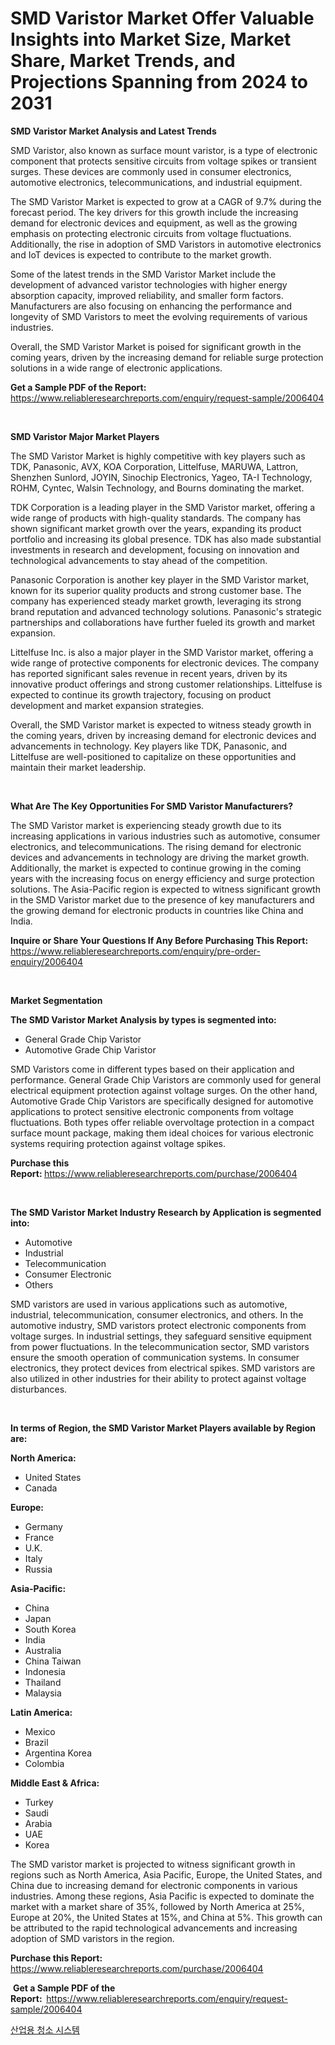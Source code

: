 <p><h1>SMD Varistor Market Offer Valuable Insights into Market Size, Market Share, Market Trends, and Projections Spanning from 2024 to 2031</h1></p><p><strong>SMD Varistor Market Analysis and Latest Trends</strong></p>
<p><p>SMD Varistor, also known as surface mount varistor, is a type of electronic component that protects sensitive circuits from voltage spikes or transient surges. These devices are commonly used in consumer electronics, automotive electronics, telecommunications, and industrial equipment.</p><p>The SMD Varistor Market is expected to grow at a CAGR of 9.7% during the forecast period. The key drivers for this growth include the increasing demand for electronic devices and equipment, as well as the growing emphasis on protecting electronic circuits from voltage fluctuations. Additionally, the rise in adoption of SMD Varistors in automotive electronics and IoT devices is expected to contribute to the market growth.</p><p>Some of the latest trends in the SMD Varistor Market include the development of advanced varistor technologies with higher energy absorption capacity, improved reliability, and smaller form factors. Manufacturers are also focusing on enhancing the performance and longevity of SMD Varistors to meet the evolving requirements of various industries.</p><p>Overall, the SMD Varistor Market is poised for significant growth in the coming years, driven by the increasing demand for reliable surge protection solutions in a wide range of electronic applications.</p></p>
<p><strong>Get a Sample PDF of the Report:&nbsp;</strong> <a href="https://www.reliableresearchreports.com/enquiry/request-sample/2006404">https://www.reliableresearchreports.com/enquiry/request-sample/2006404</a></p>
<p>&nbsp;</p>
<p><strong>SMD Varistor Major Market Players</strong></p>
<p><p>The SMD Varistor Market is highly competitive with key players such as TDK, Panasonic, AVX, KOA Corporation, Littelfuse, MARUWA, Lattron, Shenzhen Sunlord, JOYIN, Sinochip Electronics, Yageo, TA-I Technology, ROHM, Cyntec, Walsin Technology, and Bourns dominating the market.</p><p>TDK Corporation is a leading player in the SMD Varistor market, offering a wide range of products with high-quality standards. The company has shown significant market growth over the years, expanding its product portfolio and increasing its global presence. TDK has also made substantial investments in research and development, focusing on innovation and technological advancements to stay ahead of the competition.</p><p>Panasonic Corporation is another key player in the SMD Varistor market, known for its superior quality products and strong customer base. The company has experienced steady market growth, leveraging its strong brand reputation and advanced technology solutions. Panasonic's strategic partnerships and collaborations have further fueled its growth and market expansion.</p><p>Littelfuse Inc. is also a major player in the SMD Varistor market, offering a wide range of protective components for electronic devices. The company has reported significant sales revenue in recent years, driven by its innovative product offerings and strong customer relationships. Littelfuse is expected to continue its growth trajectory, focusing on product development and market expansion strategies.</p><p>Overall, the SMD Varistor market is expected to witness steady growth in the coming years, driven by increasing demand for electronic devices and advancements in technology. Key players like TDK, Panasonic, and Littelfuse are well-positioned to capitalize on these opportunities and maintain their market leadership.</p></p>
<p>&nbsp;</p>
<p><strong>What Are The Key Opportunities For SMD Varistor Manufacturers?</strong></p>
<p><p>The SMD Varistor market is experiencing steady growth due to its increasing applications in various industries such as automotive, consumer electronics, and telecommunications. The rising demand for electronic devices and advancements in technology are driving the market growth. Additionally, the market is expected to continue growing in the coming years with the increasing focus on energy efficiency and surge protection solutions. The Asia-Pacific region is expected to witness significant growth in the SMD Varistor market due to the presence of key manufacturers and the growing demand for electronic products in countries like China and India.</p></p>
<p><strong>Inquire or Share Your Questions If Any Before Purchasing This Report:</strong> <a href="https://www.reliableresearchreports.com/enquiry/pre-order-enquiry/2006404">https://www.reliableresearchreports.com/enquiry/pre-order-enquiry/2006404</a></p>
<p>&nbsp;</p>
<p><strong>Market Segmentation</strong></p>
<p><strong>The SMD Varistor Market Analysis by types is segmented into:</strong></p>
<p><ul><li>General Grade Chip Varistor</li><li>Automotive Grade Chip Varistor</li></ul></p>
<p><p>SMD Varistors come in different types based on their application and performance. General Grade Chip Varistors are commonly used for general electrical equipment protection against voltage surges. On the other hand, Automotive Grade Chip Varistors are specifically designed for automotive applications to protect sensitive electronic components from voltage fluctuations. Both types offer reliable overvoltage protection in a compact surface mount package, making them ideal choices for various electronic systems requiring protection against voltage spikes.</p></p>
<p><strong>Purchase this Report:&nbsp;</strong><a href="https://www.reliableresearchreports.com/purchase/2006404">https://www.reliableresearchreports.com/purchase/2006404</a></p>
<p>&nbsp;</p>
<p><strong>The SMD Varistor Market Industry Research by Application is segmented into:</strong></p>
<p><ul><li>Automotive</li><li>Industrial</li><li>Telecommunication</li><li>Consumer Electronic</li><li>Others</li></ul></p>
<p><p>SMD varistors are used in various applications such as automotive, industrial, telecommunication, consumer electronics, and others. In the automotive industry, SMD varistors protect electronic components from voltage surges. In industrial settings, they safeguard sensitive equipment from power fluctuations. In the telecommunication sector, SMD varistors ensure the smooth operation of communication systems. In consumer electronics, they protect devices from electrical spikes. SMD varistors are also utilized in other industries for their ability to protect against voltage disturbances.</p></p>
<p>&nbsp;</p>
<p><strong>In terms of Region, the SMD Varistor Market Players available by Region are:</strong></p>
<p>
    <p> <strong> North America: </strong>
        <ul>
            <li>United States</li>
            <li>Canada</li>
        </ul>
        </p> 
    <p> <strong> Europe: </strong>
        <ul>
            <li>Germany</li>
            <li>France</li>
            <li>U.K.</li>
            <li>Italy</li>
            <li>Russia</li>
        </ul>
        </p> 
    <p> <strong> Asia-Pacific: </strong>
        <ul>
            <li>China</li>
            <li>Japan</li>
            <li>South Korea</li>
            <li>India</li>
            <li>Australia</li>
            <li>China Taiwan</li>
            <li>Indonesia</li>
            <li>Thailand</li>
            <li>Malaysia</li>
        </ul>
        </p> 
    <p> <strong> Latin America: </strong>
        <ul>
            <li>Mexico</li>
            <li>Brazil</li>
            <li>Argentina Korea</li>
            <li>Colombia</li>
        </ul>
        </p> 
    <p> <strong> Middle East & Africa: </strong>
        <ul>
            <li>Turkey</li>
            <li>Saudi</li>
            <li>Arabia</li>
            <li>UAE</li>
            <li>Korea</li>
        </ul>
    </p>
    </p>
<p><p>The SMD varistor market is projected to witness significant growth in regions such as North America, Asia Pacific, Europe, the United States, and China due to increasing demand for electronic components in various industries. Among these regions, Asia Pacific is expected to dominate the market with a market share of 35%, followed by North America at 25%, Europe at 20%, the United States at 15%, and China at 5%. This growth can be attributed to the rapid technological advancements and increasing adoption of SMD varistors in the region.</p></p>
<p><strong>Purchase this Report: </strong><a href="https://www.reliableresearchreports.com/purchase/2006404">https://www.reliableresearchreports.com/purchase/2006404</a></p>
<p>&nbsp;<strong>Get a Sample PDF of the Report:&nbsp;&nbsp;</strong><a href="https://www.reliableresearchreports.com/enquiry/request-sample/2006404">https://www.reliableresearchreports.com/enquiry/request-sample/2006404</a></p>
<p><strong></strong></p>
<p><p><a href="https://medium.com/@raisin7568/%EC%82%B0%EC%97%85-%EC%B2%AD%EC%86%8C-%EC%8B%9C%EC%8A%A4%ED%85%9C-%EC%8B%9C%EC%9E%A5-%EC%A1%B0%EC%82%AC-%EB%B3%B4%EA%B3%A0%EC%84%9C-2024%EB%85%84%EB%B6%80%ED%84%B0-2031%EB%85%84%EA%B9%8C%EC%A7%80%EC%9D%98-%EC%97%AD%EC%82%AC-%EB%B0%8F-%EC%98%88%EC%B8%A1-ac307d75c308">산업용 청소 시스템</a></p></p>